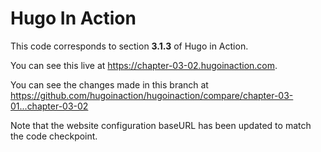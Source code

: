 Hugo In Action
===============

This code corresponds to section **3.1.3** of Hugo in Action.

You can see this live at https://chapter-03-02.hugoinaction.com.

You can see the changes made in this branch at https://github.com/hugoinaction/hugoinaction/compare/chapter-03-01...chapter-03-02

Note that the website configuration baseURL has been updated to match the code checkpoint.
